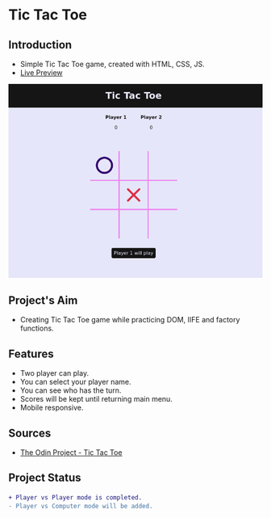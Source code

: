 # Tic Tac Toe
## Introduction
* Simple Tic Tac Toe game, created with HTML, CSS, JS.
* [Live Preview](https://ikari-shirei.github.io/tic-tac-toe/)

<img src="https://github.com/ikari-shirei/tic-tac-toe/blob/main/img/game-screenshot.png" alt="Tic Tac Toe game" width="600"/>

## Project's Aim
* Creating Tic Tac Toe game while practicing DOM, IIFE and factory functions.

## Features
* Two player can play.
* You can select your player name.
* You can see who has the turn.
* Scores will be kept until returning main menu.
* Mobile responsive.

## Sources
* [The Odin Project - Tic Tac Toe](https://www.theodinproject.com/paths/full-stack-javascript/courses/javascript)

## Project Status
```diff
+ Player vs Player mode is completed.
- Player vs Computer mode will be added.
```
